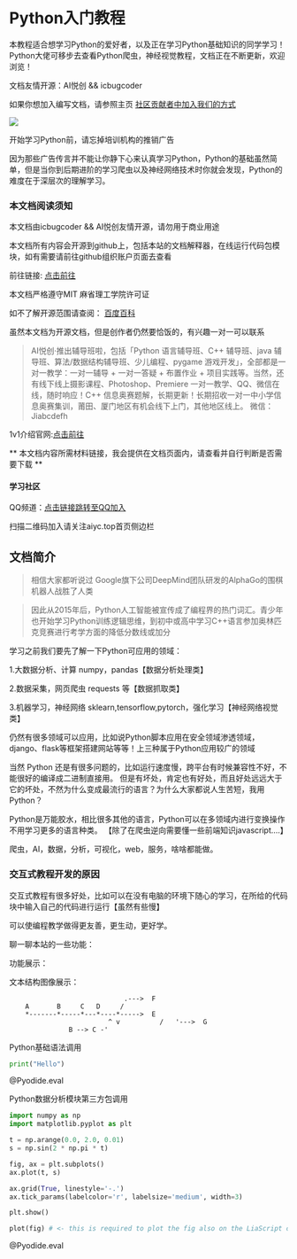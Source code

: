 <!--
author:   icbugcoder

email:    icbugcoder@88.com

version:  1.0.0

language: zh

narrator: icbugcoder

logo: https://aiycblog.oss-cn-zhangjiakou.aliyuncs.com/cover/2021-05-14-1.jpg

comment:  本教程适合想学习Python的爱好者，以及正在学习Python基础知识的同学学习！Python大佬可移步去查看Python爬虫，神经视觉教程，文档正在不断更新，欢迎浏览！

script:  https://cdn.code.run.aiyc.top/pyodide-statics/pyodide.js


@onload
window.languagePluginUrl = 'https://cdn.code.run.aiyc.top/pyodide-statics/'

window.pyodide_ready = true;

window.pyodide_modules = new Set()

// window.py_packages = ["matplotlib", "numpy"]

window.loadModules = function() {
  languagePluginLoader.then(() => {
    console.log("pyodide is ready")
    if (window.py_packages) {

      for( let i = 0; i < window.py_packages.length; i++ ) {
        window.pyodide_modules.add(window.py_packages[i])
      }

      pyodide.loadPackage(window.py_packages).then(() => {
        console.log("all packages loaded")
        window.pyodide_ready = true;
      });
    }
    else {
      window.pyodide_ready = true;
    }
  })
}

window.loadModules()

@end


@Pyodide.eval: @Pyodide.eval_(@uid)

@Pyodide.eval_
<script>

function initPlot() {
try {

pyodide.runPython(`
import io, base64

try:
  img_str_
except NameError:
  img_str_ = {}

def plot(fig, id="plot-@0"):
  buf = io.BytesIO()
  fig.savefig(buf, format='png')
  buf.seek(0)
  img_str_[id] = "data:image/png;base64," + base64.b64encode(buf.read()).decode('UTF-8')
`)
} catch (e) {}
}

function copyPlot() {
  if ( pyodide.globals.img_str_["plot-@0"] ) {
    //document.getElementById("plot-@0").src = pyodide.globals.img_str_["plot-@0"]
    //document.getElementById("plot-@0").parentElement.style = ""

    console.html("<hr/>")
    console.html("<img src='" + pyodide.globals.img_str_["plot-@0"] + "' onclick='window.img_Click(\"" + pyodide.globals.img_str_["plot-@0"] + "\")'>")
  }
}

////////////////////////////////////////////////////

function runPython() {
  if (window.pyodide_ready) {
    pyodide.globals.print = (...e) => { e = e.slice(0,-1); console.log(...e) };

    setTimeout(() => {

      try {
        initPlot()

        let fin = pyodide.runPython(`@input`)
        if (fin) {
          console.log(fin)
        }

        copyPlot()

        send.lia("LIA: stop")
      } catch(e) {
        //window.py_packages = ["matplotlib"]

        let module = e.message.match(/ModuleNotFoundError: No module named '([^']+)/g)

        if (! module) {
          console.error(e)
          //let msg = e.message.match(/File "<unknown>", line (\d+)\n.*\n.*\n.*/g)

          //window.console.log(msg[0])

          send.lia("LIA: stop")
        }
        else if (module.length != 0) {
          module = module[0].split("'")[1]

          if (window.pyodide_modules.has(module)) {
            console.error(e)

            send.lia("LIA: stop")
          } else {
            console.debug("downloading module =>", module)
            window.py_packages = [ module ]
            window.pyodide_ready = false
            window.loadModules()
            runPython()
          }
        }
        else {
          console.error(e)

          send.lia("LIA: stop")
        }
      }
    }, 100)
  } else {
    setTimeout(runPython, 234)
  }
}

runPython()

"LIA: wait";
</script>

@end
-->

# Python入门教程

本教程适合想学习Python的爱好者，以及正在学习Python基础知识的同学学习！Python大佬可移步去查看Python爬虫，神经视觉教程，文档正在不断更新，欢迎浏览！

文档友情开源：AI悦创 && icbugcoder

如果你想加入编写文档，请参照主页 [社区贡献者中加入我们的方式](https://aiyc.top/contributors/index.html?_sw-precache=cd861b79bf60a062cb4b92eea796f2ab#%E5%8F%91%E5%B8%83%E4%B8%8E%E5%88%86%E4%BA%AB%E6%96%87%E7%AB%A0)

![](https://aiycblog.oss-cn-zhangjiakou.aliyuncs.com/cover/2021-05-14-1.jpg)

开始学习Python前，请忘掉培训机构的推销广告 <!-- class = "animated infinite bounce" style = "color: red;" -->

因为那些广告传言并不能让你静下心来认真学习Python，Python的基础虽然简单，但是当你到后期进阶的学习爬虫以及神经网络技术时你就会发现，Python的难度在于深层次的理解学习。

### 本文档阅读须知

本文档由icbugcoder && AI悦创友情开源，请勿用于商业用途

本文档所有内容会开源到github上，包括本站的文档解释器，在线运行代码包模块，如有需要请前往github组织账户页面去查看

前往链接: [点击前往](https://github.com/Interactive-programming-tutorial)

本文档严格遵守MIT 麻省理工学院许可证 

如不了解开源范围请查阅： [百度百科](https://baike.baidu.com/item/MIT%E8%AE%B8%E5%8F%AF%E8%AF%81/6671281?fr=aladdin)

虽然本文档为开源文档，但是创作者仍然要恰饭的，有兴趣一对一可以联系

> AI悦创·推出辅导班啦，包括「Python 语言辅导班、C++ 辅导班、java 辅导班、算法/数据结构辅导班、少儿编程、pygame 游戏开发」，全部都是一对一教学：一对一辅导 + 一对一答疑 + 布置作业 + 项目实践等。当然，还有线下线上摄影课程、Photoshop、Premiere 一对一教学、QQ、微信在线，随时响应！C++ 信息奥赛题解，长期更新！长期招收一对一中小学信息奥赛集训，莆田、厦门地区有机会线下上门，其他地区线上。 微信：Jiabcdefh

1v1介绍官网:[点击前往](https://www.class1v1.com/)

** 本文档内容所需材料链接，我会提供在文档页面内，请查看并自行判断是否需要下载 **

#### 学习社区

QQ频道：[点击链接跳转至QQ加入](https://qun.qq.com/qqweb/qunpro/share?_wv=3&_wwv=128&appChannel=share&inviteCode=1W7iVSG&businessType=9&from=246610&biz=ka)

扫描二维码加入请关注aiyc.top首页侧边栏


## 文档简介

>相信大家都听说过 Google旗下公司DeepMind团队研发的AlphaGo的围棋机器人战胜了人类

> 因此从2015年后，Python人工智能被宣传成了编程界的热门词汇。青少年也开始学习Python训练逻辑思维，到初中或高中学习C++语言参加奥林匹克竞赛进行考学方面的降低分数线或加分

学习之前我们要先了解一下Python可应用的领域：

1.大数据分析、计算 numpy，pandas【数据分析处理类】

2.数据采集，网页爬虫 requests 等【数据抓取类】

3.机器学习，神经网络 sklearn,tensorflow,pytorch，强化学习【神经网络视觉类】

仍然有很多领域可以应用，比如说Python脚本应用在安全领域渗透领域，django、flask等框架搭建网站等等！上三种属于Python应用较广的领域

当然 Python 还是有很多问题的，比如运行速度慢，跨平台有时候兼容性不好，不能很好的编译成二进制直接用。 但是有坏处，肯定也有好处，而且好处远远大于它的坏处，不然为什么变成最流行的语言？为什么大家都说人生苦短，我用Python？

Python是万能胶水，相比很多其他的语言，Python可以在多领域内进行变换操作不用学习更多的语言种类。
【除了在爬虫逆向需要懂一些前端知识javascript....】

爬虫，AI，数据，分析，可视化，web，服务，啥啥都能做。



### 交互式教程开发的原因

交互式教程有很多好处，比如可以在没有电脑的环境下随心的学习，在所给的代码块中输入自己的代码进行运行【虽然有些慢】

可以使编程教学做得更友善，更生动，更好学。

聊一聊本站的一些功能：

功能展示：

文本结构图像展示：

``````````````````````````````````````````````````
                             .--->  F
    A       B     C   D     /
    *-------*-----*---*----*----->  E
                         ^ v          /   '--->  G
               B --> C -'
``````````````````````````````````````````````````

Python基础语法调用

```Python
print("Hello")
```
@Pyodide.eval

Python数据分析模块第三方包调用

```Python
import numpy as np
import matplotlib.pyplot as plt

t = np.arange(0.0, 2.0, 0.01)
s = np.sin(2 * np.pi * t)

fig, ax = plt.subplots()
ax.plot(t, s)

ax.grid(True, linestyle='-.')
ax.tick_params(labelcolor='r', labelsize='medium', width=3)

plt.show()

plot(fig) # <- this is required to plot the fig also on the LiaScript canvas
```
@Pyodide.eval
